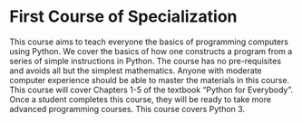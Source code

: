 # First Course of Specialization

This course aims to teach everyone the basics of programming computers using Python. 
We cover the basics of how one constructs a program from a series of simple instructions in Python. 
The course has no pre-requisites and avoids all but the simplest mathematics. 
Anyone with moderate computer experience should be able to master the materials in this course. 
This course will cover Chapters 1-5 of the textbook “Python for Everybody”. 
Once a student completes this course, they will be ready to take more advanced programming courses. This course covers Python 3.
